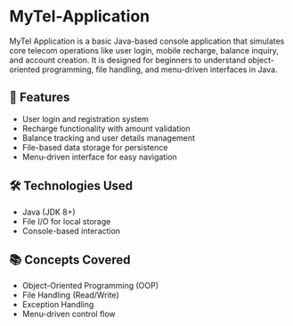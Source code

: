 # MyTel-Application

MyTel Application is a basic Java-based console application that simulates core telecom operations like user login, mobile recharge, balance inquiry, and account creation. It is designed for beginners to understand object-oriented programming, file handling, and menu-driven interfaces in Java.

## 🚀 Features

- User login and registration system
- Recharge functionality with amount validation
- Balance tracking and user details management
- File-based data storage for persistence
- Menu-driven interface for easy navigation

## 🛠 Technologies Used

- Java (JDK 8+)
- File I/O for local storage
- Console-based interaction

## 📚 Concepts Covered

- Object-Oriented Programming (OOP)
- File Handling (Read/Write)
- Exception Handling
- Menu-driven control flow


